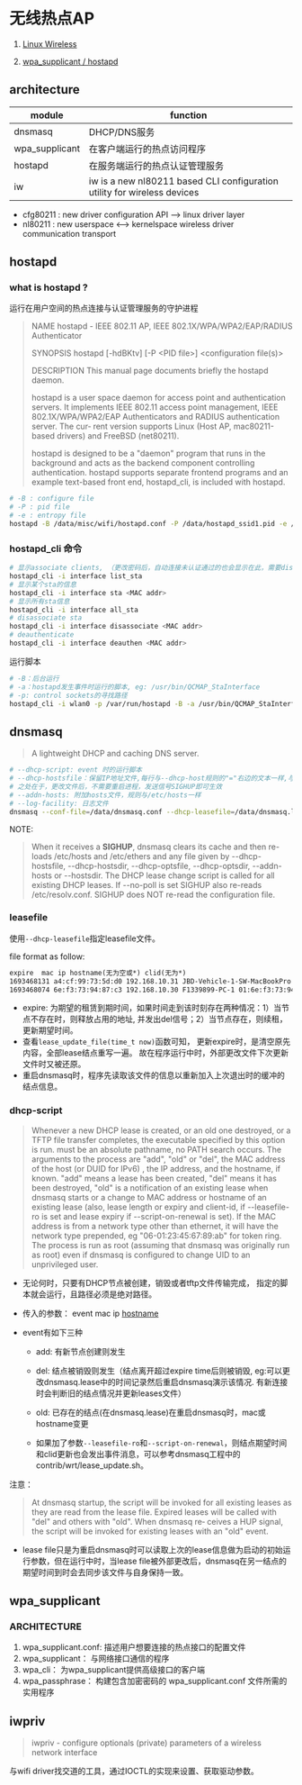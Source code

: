 # 无线热点AP

1. [Linux Wireless](https://wireless.wiki.kernel.org/en/users/documentation)

1. [wpa_supplicant / hostapd](https://w1.fi/wpa_supplicant/devel/)

## architecture

module | function
-|-
dnsmasq | DHCP/DNS服务
wpa_supplicant | 在客户端运行的热点访问程序
hostapd | 在服务端运行的热点认证管理服务
iw | iw is a new nl80211 based CLI configuration utility for wireless devices

- cfg80211 : new driver configuration API --> linux driver layer
- nl80211 : new userspace <–> kernelspace wireless driver communication transport

## hostapd

### what is hostapd ?

运行在用户空间的热点连接与认证管理服务的守护进程

> NAME
> hostapd - IEEE 802.11 AP, IEEE 802.1X/WPA/WPA2/EAP/RADIUS Authenticator
>
> SYNOPSIS
> hostapd [-hdBKtv] [-P \<PID file\>] <configuration file(s)>
>
> DESCRIPTION
> This manual page documents briefly the hostapd daemon.
>
> hostapd  is a user space daemon for access point and authentication servers.  It implements IEEE 802.11 access point management, IEEE 802.1X/WPA/WPA2/EAP Authenticators and RADIUS authentication server.  The cur‐
> rent version supports Linux (Host AP, mac80211-based drivers) and FreeBSD (net80211).
>
> hostapd is designed to be a "daemon" program that runs in the background and acts as the backend component controlling authentication.  hostapd supports separate frontend programs and an example text-based front end, hostapd_cli, is included with hostapd.

```sh
# -B : configure file
# -P : pid file
# -e : entropy file
hostapd -B /data/misc/wifi/hostapd.conf -P /data/hostapd_ssid1.pid -e /data/misc/wifi/entropy_file
```

### hostapd_cli 命令

```bash
# 显示associate clients, （更改密码后，自动连接未认证通过的也会显示在此，需要disassociate下？）
hostapd_cli -i interface list_sta
# 显示某个sta的信息
hostapd_cli -i interface sta <MAC addr>
# 显示所有sta信息
hostapd_cli -i interface all_sta
# disassociate sta
hostapd_cli -i interface disassociate <MAC addr>
# deauthenticate
hostapd_cli -i interface deauthen <MAC addr>

```

运行脚本

```sh
# -B：后台运行 
# -a：hostapd发生事件时运行的脚本, eg: /usr/bin/QCMAP_StaInterface
# -p: control sockets的寻找路径
hostapd_cli -i wlan0 -p /var/run/hostapd -B -a /usr/bin/QCMAP_StaInterface
```

## dnsmasq

> A lightweight DHCP and caching DNS server.

```sh
# --dhcp-script: event 时的运行脚本
# --dhcp-hostsfile：保留IP地址文件,每行与--dhcp-host规则的"="右边的文本一样,与之不同
# 之处在于，更改文件后，不需要重启进程，发送信号SIGHUP即可生效
# --addn-hosts: 附加hosts文件，规则与/etc/hosts一样
# --log-facility: 日志文件
dnsmasq --conf-file=/data/dnsmasq.conf --dhcp-leasefile=/data/dnsmasq.leases --addn-hosts=/data/hosts --pid-file=/data/dnsmasq.pid -i bridge0 -I lo -z --dhcp-range=bridge0,192.168.10.9,192.168.10.100,255.255.255.0,86400 --dhcp-hostsfile=/data/dhcp_hosts --dhcp-option-force=6,192.168.10.1 --dhcp-option-force=26,1358 --dhcp-option-force=120,abcd.com --dhcp-script=/bin/dnsmasq_script.sh
```

NOTE:

> When it receives a **SIGHUP**, dnsmasq clears its cache and then re-loads /etc/hosts and /etc/ethers and any file given by --dhcp-hostsfile, --dhcp-hostsdir, --dhcp-optsfile,  --dhcp-optsdir,  --addn-
> hosts  or  --hostsdir.   The  DHCP lease change script is called for all existing DHCP leases. If --no-poll is set SIGHUP also re-reads /etc/resolv.conf.  SIGHUP does NOT re-read the configuration
> file.

### leasefile

使用`--dhcp-leasefile`指定leasefile文件。

file format as follow:

```txt
expire  mac ip hostname(无为空或*) clid(无为*)
1693468131 a4:cf:99:73:5d:d0 192.168.10.31 JBD-Vehicle-1-SW-MacBookPro 01:a4:cf:99:73:5d:d0
1693468074 6e:f3:73:94:87:c3 192.168.10.30 F1339899-PC-1 01:6e:f3:73:94:87:c3
```

- expire: 为期望的租赁到期时间，如果时间走到该时刻存在两种情况：1）当节点不存在时，则释放占用的地址, 并发出del信号；2）当节点存在，则续租，更新期望时间。
- 查看`lease_update_file(time_t now)`函数可知， 更新expire时，是清空原先内容，全部lease结点重写一遍。 故在程序运行中时，外部更改文件下次更新文件时又被还原。
- 重启dnsmasq时，程序先读取该文件的信息以重新加入上次退出时的缓冲的结点信息。

### dhcp-script

> Whenever a new DHCP lease is created, or an old one destroyed, or a TFTP file transfer completes, the executable specified by this option is run.  <path> must be an  absolute  pathname,  no
> PATH search occurs.  The arguments to the process are "add", "old" or "del", the MAC address of the host (or DUID for IPv6) , the IP address, and the hostname, if known. "add" means a lease
> has been created, "del" means it has been destroyed, "old" is a notification of an existing lease when dnsmasq starts or a change to MAC address or hostname  of  an  existing  lease  (also,
> lease  length or expiry and client-id, if --leasefile-ro is set and lease expiry if --script-on-renewal is set).  If the MAC address is from a network type other than ethernet, it will have
> the network type prepended, eg "06-01:23:45:67:89:ab" for token ring. The process is run as root (assuming that dnsmasq was originally run as root) even if dnsmasq is configured  to  change
> UID to an unprivileged user.

- 无论何时，只要有DHCP节点被创建，销毁或者tftp文件传输完成， 指定的脚本就会运行，且路径必须是绝对路径。

- 传入的参数： event mac ip [hostname](可能没有)

- event有如下三种

  - add: 有新节点创建则发生

  - del: 结点被销毁则发生（结点离开超过expire time后则被销毁, eg:可以更改dnsmasq.lease中的时间记录然后重启dnsmasq演示该情况. 有新连接时会判断旧的结点情况并更新leases文件）

  - old: 已存在的结点(在dnsmasq.lease)在重启dnsmasq时，mac或hostname变更

  - 如果加了参数`--leasefile-ro`和`--script-on-renewal`，则结点期望时间和clid更新也会发出事件消息，可以参考dnsmasq工程中的contrib/wrt/lease_update.sh。

注意：

> At dnsmasq startup, the script will be invoked for all existing leases as they are read from the lease file. Expired leases will be called with "del" and others with "old". When dnsmasq re‐
> ceives a HUP signal, the script will be invoked for existing leases with an "old" event.

- lease file只是为重启dnsmasq时可以读取上次的lease信息做为启动的初始运行参数，但在运行中时，当lease file被外部更改后，dnsmasq在另一结点的期望时间到时会去同步该文件与自身保持一致。

## wpa_supplicant

### ARCHITECTURE

1. wpa_supplicant.conf: 描述用户想要连接的热点接口的配置文件
2. wpa_supplicant： 与网络接口通信的程序
3. wpa_cli： 为wpa_supplicant提供高级接口的客户端
4. wpa_passphrase： 构建包含加密密码的 wpa_supplicant.conf 文件所需的实用程序

## iwpriv

> iwpriv - configure optionals (private) parameters of a wireless network interface

与wifi driver找交道的工具，通过IOCTL的实现来设置、获取驱动参数。
